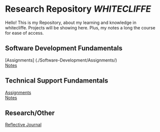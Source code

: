 # **Research Repository** *_WHITECLIFFE_*

Hello! 
This is my Repository, about my learning and knowledge in whitecliffe. Projects will be showing here. Plus, my notes a long the course for ease of access.

## Software Development Fundamentals
[Assignments] (./Software-Development/Assignments/) <br>
[Notes](./Software-Development/Notes/)


## Technical Support Fundamentals
[Assignments](./Technical-Support/Assignments/) <br>
[Notes](./Technical-Support/Notes/)

## Research/Other
[Reflective Journal](./Research/Reflective-Journal.md/) <br>
